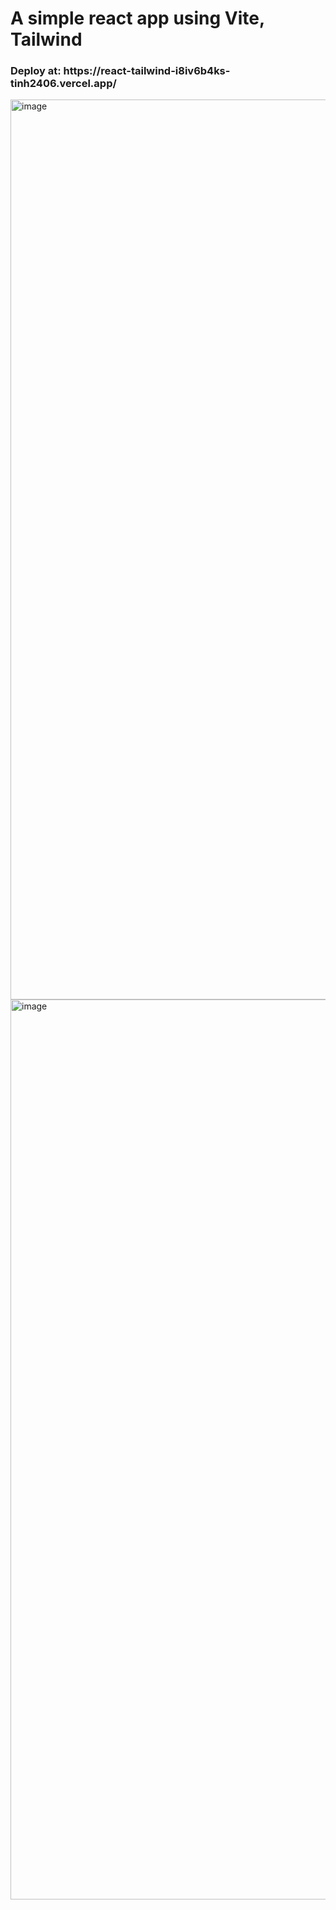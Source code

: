 <h1>A simple react app using Vite, Tailwind</h1>
<h3>Deploy at: https://react-tailwind-i8iv6b4ks-tinh2406.vercel.app/</h3>

<img width="1440" alt="image" src="https://github.com/tinh2406/react-tailwind/assets/85659444/3dcc6f58-6785-4492-8771-ac9523d5a255">
<img width="1440" alt="image" src="https://github.com/tinh2406/react-tailwind/assets/85659444/807b5d72-3d1e-434d-82c1-2f8980619b4a">
